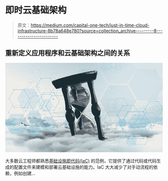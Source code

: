 # 即时云基础架构

> 原文：<https://medium.com/capital-one-tech/just-in-time-cloud-infrastructure-8b78a648e780?source=collection_archive---------8----------------------->

## 重新定义应用程序和云基础架构之间的关系

![](img/00ddab1484194863a1e763a8922a2c45.png)

大多数云工程师都熟悉[基础设施即代码(IaC)](https://en.wikipedia.org/wiki/Infrastructure_as_code) 的范例，它提供了通过代码或代码生成的配置文件来建模和部署云基础设施的能力。IaC 大大减少了对手动流程的依赖，例如创建…